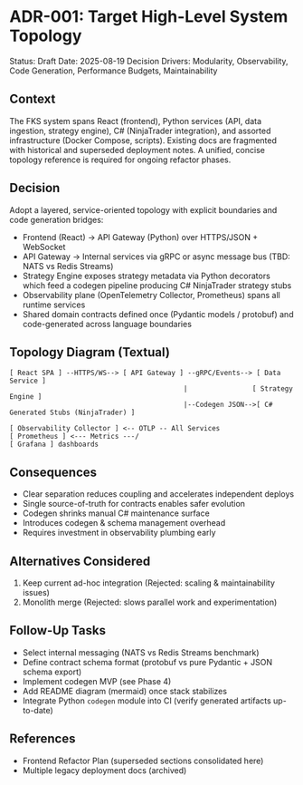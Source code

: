 # ADR-001: Target High-Level System Topology

Status: Draft
Date: 2025-08-19
Decision Drivers: Modularity, Observability, Code Generation, Performance Budgets, Maintainability

## Context

The FKS system spans React (frontend), Python services (API, data ingestion, strategy engine), C# (NinjaTrader integration), and assorted infrastructure (Docker Compose, scripts). Existing docs are fragmented with historical and superseded deployment notes. A unified, concise topology reference is required for ongoing refactor phases.

## Decision

Adopt a layered, service-oriented topology with explicit boundaries and code generation bridges:

- Frontend (React) -> API Gateway (Python) over HTTPS/JSON + WebSocket
- API Gateway -> Internal services via gRPC or async message bus (TBD: NATS vs Redis Streams)
- Strategy Engine exposes strategy metadata via Python decorators which feed a codegen pipeline producing C# NinjaTrader strategy stubs
- Observability plane (OpenTelemetry Collector, Prometheus) spans all runtime services
- Shared domain contracts defined once (Pydantic models / protobuf) and code-generated across language boundaries

## Topology Diagram (Textual)

```text
[ React SPA ] --HTTPS/WS--> [ API Gateway ] --gRPC/Events--> [ Data Service ]
                                           |                [ Strategy Engine ]
                                           |--Codegen JSON-->[ C# Generated Stubs (NinjaTrader) ]

[ Observability Collector ] <-- OTLP -- All Services
[ Prometheus ] <--- Metrics ---/
[ Grafana ] dashboards
```

## Consequences

- Clear separation reduces coupling and accelerates independent deploys
- Single source-of-truth for contracts enables safer evolution
- Codegen shrinks manual C# maintenance surface
- Introduces codegen & schema management overhead
- Requires investment in observability plumbing early

## Alternatives Considered

1. Keep current ad-hoc integration (Rejected: scaling & maintainability issues)
2. Monolith merge (Rejected: slows parallel work and experimentation)

## Follow-Up Tasks

- Select internal messaging (NATS vs Redis Streams benchmark)
- Define contract schema format (protobuf vs pure Pydantic + JSON schema export)
- Implement codegen MVP (see Phase 4)
- Add README diagram (mermaid) once stack stabilizes
- Integrate Python `codegen` module into CI (verify generated artifacts up-to-date)

## References

- Frontend Refactor Plan (superseded sections consolidated here)
- Multiple legacy deployment docs (archived)
